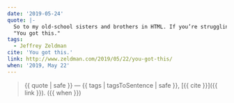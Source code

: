 ```yaml
---
date: '2019-05-24'
quote: |-
  So to my old-school sisters and brothers in HTML. If you’re struggling to learn new things today so you can do your job better tomorrow, I’m going to tell you what a friend told me this morning:
  "You got this."
tags:
  - Jeffrey Zeldman
cite: 'You got this.'
link: http://www.zeldman.com/2019/05/22/you-got-this/
when: '2019, May 22'
---
```


> {{ quote | safe }}
> — {{ tags | tagsToSentence | safe }}, [{{ cite }}]({{ link }}). ({{ when }})
